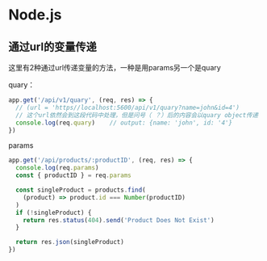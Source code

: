 # Node.js

## 通过url的变量传递

这里有2种通过url传递变量的方法，一种是用params另一个是quary

quary：
```js
app.get('/api/v1/quary', (req, res) => {
  // (url = 'https//localhost:5600/api/v1/quary?name=john&id=4')
  // 这个url依然会到这段代码中处理，但是问号（ ？）后的内容会以quary object传递
  console.log(req.quary)    // output: {name: 'john', id: '4'}  
})
```

params
```js
app.get('/api/products/:productID', (req, res) => {
  console.log(req.params)
  const { productID } = req.params

  const singleProduct = products.find(
    (product) => product.id === Number(productID)
  )
  if (!singleProduct) {
    return res.status(404).send('Product Does Not Exist')
  }

  return res.json(singleProduct)
})
```